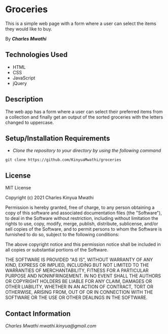 # Groceries

This is a simple web page with a form where a user can select the items they would like to buy.

By _**Charles Mwathi**_

## Technologies Used

* HTML
* CSS
* JavaScript
* jQuery

## Description

The web app has a form where a user can select their preferred items from a collection and finally get an output of the sorted groceries with the letters changed to uppercase.
## Setup/Installation Requirements

* _Clone the repository to your directory by using the following command_

```
git clone https://github.com/KinyuaMwathi/groceries

```

## License

MIT License 

Copyright (c) 2021 Charles Kinyua Mwathi 

Permission is hereby granted, free of charge, to any person obtaining a copy of this software and associated documentation files (the "Software"), to deal in the Software without restriction, including without limitation the rights to use, copy, modify, merge, publish, distribute, sublicense, and/or sell copies of the Software, and to permit persons to whom the Software is furnished to do so, subject to the following conditions: 

The above copyright notice and this permission notice shall be included in all copies or substantial portions of the Software. 

THE SOFTWARE IS PROVIDED "AS IS", WITHOUT WARRANTY OF ANY KIND, EXPRESS OR IMPLIED, INCLUDING BUT NOT LIMITED TO THE WARRANTIES OF MERCHANTABILITY, FITNESS FOR A PARTICULAR PURPOSE AND NONINFRINGEMENT. IN NO EVENT SHALL THE AUTHORS OR COPYRIGHT HOLDERS BE LIABLE FOR ANY CLAIM, DAMAGES OR OTHER LIABILITY, WHETHER IN AN ACTION OF CONTRACT, TORT OR OTHERWISE, ARISING FROM, OUT OF OR IN CONNECTION WITH THE SOFTWARE OR THE USE OR OTHER DEALINGS IN THE SOFTWARE.

## Contact Information 

_Charles Mwathi   mwathi.kinyua@gmail.com_